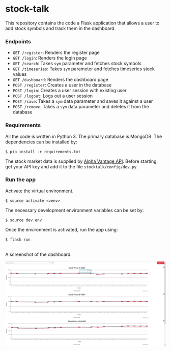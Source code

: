 # stock-talk

This repository contains the code a Flask application that allows a user to add stock symbols and track them in the dashboard.

### Endpoints
+ `GET /register`: Renders the register page
+ `GET /login`: Renders the login page
+ `GET /search`: Takes `sym` parameter and fetches stock symbols
+ `GET /timeseries`: Takes `sym` parameter and fetches timeseries stock values
+ `GET /dashboard`: Renders the dashboard page 
+ `POST /register`: Creates a user in the database
+ `POST /login`: Creates a user session with existing user
+ `POST /logout`: Logs out a user session
+ `POST /save`: Takes a `sym` data parameter and saves it against a user
+ `POST /remove`: Takes a `sym` data parameter and deletes it from the database

### Requirements
All the code is written in Python 3. The primary database is MongoDB. The dependencies can be installed by:

```
$ pip install -r requirements.txt
```
The stock market data is supplied by [Alpha Vantage API](https://www.alphavantage.co/). Before starting, get your API key and add it to the file `stocktalk/config/dev.py`.

### Run the app
Activate the virtual environment.
```
$ source activate <venv>
```
The necessary development environment variables can be set by:
```
$ source dev.env
```
Once the environment is activated, run the app using:
```
$ flask run
```
<br/>
A screenshot of the dashboard:

![Screenshot of the dashboard](dashboard_screenshot.png)
